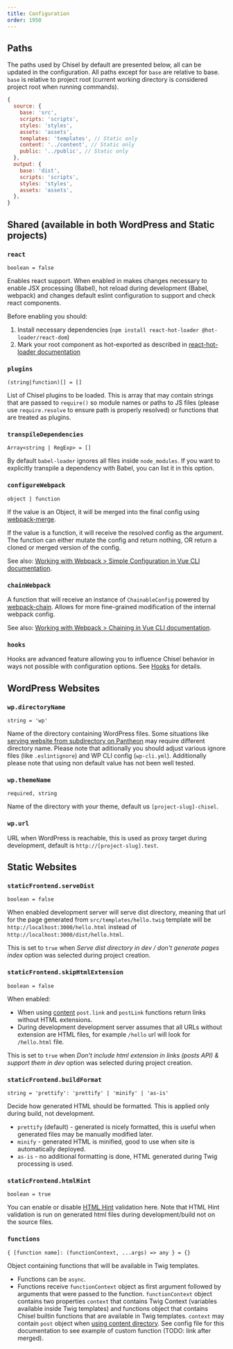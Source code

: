 ```yaml
---
title: Configuration
order: 1950
---
```


## Paths

The paths used by Chisel by default are presented below, all can be updated in the configuration. All paths except for `base` are relative to base. `base` is relative to project root (current working directory is considered project root when running commands).

```js
{
  source: {
    base: 'src',
    scripts: 'scripts',
    styles: 'styles',
    assets: 'assets',
    templates: 'templates', // Static only
    content: '../content', // Static only
    public: '../public', // Static only
  },
  output: {
    base: 'dist',
    scripts: 'scripts',
    styles: 'styles',
    assets: 'assets',
  },
}
```

## Shared (available in both WordPress and Static projects)

<!-- ### `` -->

### `react`

`boolean = false`

Enables react support. When enabled in makes changes necessary to enable JSX processing (Babel), hot reload during development (Babel, webpack) and changes default eslint configuration to support and check react components.

Before enabling you should:

1. Install necessary dependencies (`npm install react-hot-loader @hot-loader/react-dom`)
1. Mark your root component as hot-exported as described in [react-hot-loader documentation](https://github.com/gaearon/react-hot-loader#getting-started)

### `plugins`

`(string|function)[] = []`

List of Chisel plugins to be loaded. This is array that may contain strings that are passed to `require()` so module names or paths to JS files (please use `require.resolve` to ensure path is properly resolved) or functions that are treated as plugins.

### `transpileDependencies`

`Array<string | RegExp> = []`

By default `babel-loader` ignores all files inside `node_modules`. If you want to explicitly transpile a dependency with Babel, you can list it in this option.

### `configureWebpack`

`object | function`

If the value is an Object, it will be merged into the final config using [webpack-merge](https://github.com/survivejs/webpack-merge).

If the value is a function, it will receive the resolved config as the argument. The function can either mutate the config and return nothing, OR return a cloned or merged version of the config.

See also: [Working with Webpack > Simple Configuration in Vue CLI documentation](https://cli.vuejs.org/guide/webpack.html#simple-configuration).

### `chainWebpack`

A function that will receive an instance of `ChainableConfig` powered by [webpack-chain](https://github.com/neutrinojs/webpack-chain). Allows for more fine-grained modification of the internal webpack config.

See also: [Working with Webpack > Chaining in Vue CLI documentation](https://cli.vuejs.org/guide/webpack.html#chaining-advanced).

### `hooks`

Hooks are advanced feature allowing you to influence Chisel behavior in ways not possible with configuration options. See [Hooks](./configuration/hooks) for details.

## WordPress Websites

<!-- ### `` -->

### `wp.directoryName`

`string = 'wp'`

Name of the directory containing WordPress files. Some situations like [serving website from subdirectory on Pantheon](https://pantheon.io/docs/nested-docroot) may require different directory name. Please note that aditionally you should adjust various ignore files (like `.eslintignore`) and WP CLI config (`wp-cli.yml`). Additionally please note that using non default value has not been well tested.

### `wp.themeName`

`required, string`

Name of the directory with your theme, default us `[project-slug]-chisel`.

### `wp.url`

URL when WordPress is reachable, this is used as proxy target during development, default is `http://[project-slug].test`.

## Static Websites

<!-- ### `` -->

### `staticFrontend.serveDist`

`boolean = false`

When enabled development server will serve dist directory, meaning that url for the page generated from `src/templates/hello.twig` template will be `http://localhost:3000/hello.html` instead of `http://localhost:3000/dist/hello.html`.

This is set to `true` when _Serve dist directory in dev / don't generate pages index_ option was selected during project creation.

### `staticFrontend.skipHtmlExtension`

`boolean = false`

When enabled:

- When using [content](/docs/development/static-content) `post.link` and `postLink` functions return links without HTML extensions.
- During development development server assumes that all URLs without extension are HTML files, for example `/hello` url will look for `/hello.html` file.

This is set to `true` when _Don't include html extension in links (posts API) & support them in dev_ option was selected during project creation.

### `staticFrontend.buildFormat`

`string = 'prettify': 'prettify' | 'minify' | 'as-is'`

Decide how generated HTML should be formatted. This is applied only during build, not development.

- `prettify` (default) - generated is nicely formatted, this is useful when generated files may be manually modified later.
- `minify` - generated HTML is minified, good to use when site is automatically deployed.
- `as-is` - no additional formatting is done, HTML generated during Twig processing is used.

### `staticFrontend.htmlHint`

`boolean = true`

You can enable or disable [HTML Hint](https://htmlhint.com/) validation here. Note that HTML Hint validation is run on generated html files during development/build not on the source files.

### `functions`

`{ [function name]: (functionContext, ...args) => any } = {}`

Object containing functions that will be available in Twig templates.

- Functions can be `async`.
- Functions receive `functionContext` object as first argument followed by arguments that were passed to the function. `functionContext` object contains two properties `context` that contains Twig Context (variables available inside Twig templates) and functions object that contains Chisel builtin functions that are available in Twig templates. `context` may contain `post` object when [using content directory](/docs/development/static-content). See config file for this documentation to see example of custom function (TODO: link after merged).
